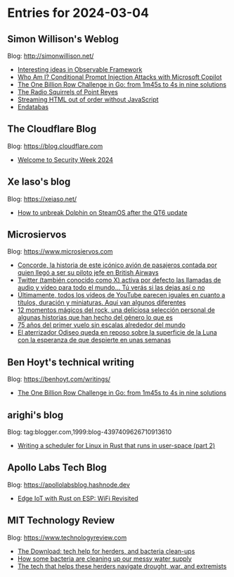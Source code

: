 # Entries for 2024-03-04
## Simon Willison's Weblog 
Blog: http://simonwillison.net/ 

- [Interesting ideas in Observable Framework](https://simonwillison.net/2024/Mar/3/interesting-ideas-in-observable-framework/#atom-everything)
- [Who Am I? Conditional Prompt Injection Attacks with Microsoft Copilot](https://simonwillison.net/2024/Mar/3/conditional-prompt-injection/#atom-everything)
- [The One Billion Row Challenge in Go: from 1m45s to 4s in nine solutions](https://simonwillison.net/2024/Mar/3/the-one-billion-row-challenge-in-go/#atom-everything)
- [The Radio Squirrels of Point Reyes](https://simonwillison.net/2024/Mar/2/the-radio-squirrels-of-point-reyes/#atom-everything)
- [Streaming HTML out of order without JavaScript](https://simonwillison.net/2024/Mar/1/streaming-html-out-of-order-without-javascript/#atom-everything)
- [Endatabas](https://simonwillison.net/2024/Mar/1/endatabas/#atom-everything)
##  The Cloudflare Blog  
Blog: https://blog.cloudflare.com 

- [Welcome to Security Week 2024](https://blog.cloudflare.com/welcome-to-security-week-2024)
## Xe Iaso's blog 
Blog: https://xeiaso.net/ 

- [How to unbreak Dolphin on SteamOS after the QT6 update](https://xeiaso.net/notes/2024/unbreak-dolphin-steamos/)
## Microsiervos 
Blog: https://www.microsiervos.com 

- [Concorde, la historia de este icónico avión de pasajeros contada por quien llegó a ser su piloto jefe en British Airways](https://www.microsiervos.com/archivo/libros/concorde-mike-bannister.html)
- [Twitter (también conocido como X) activa por defecto las llamadas de audio y vídeo para todo el mundo… Tú verás si las dejas así o no](https://www.microsiervos.com/archivo/internet/twitter-activa-por-defecto-llamadas-audio-video-todo-el-mundo.html)
- [Últimamente, todos los vídeos de YouTube parecen iguales en cuanto a títulos, duración y miniaturas. Aquí van algunos diferentes](https://www.microsiervos.com/archivo/internet/videos-youtube-iguales-titulos-duracion-miniaturas-algunos-diferentes.html)
- [12 momentos mágicos del rock, una deliciosa selección personal de algunas historias que han hecho del género lo que es](https://www.microsiervos.com/archivo/libros/12-momentos-magicos-rock.html)
- [75 años del primer vuelo sin escalas alrededor del mundo](https://www.microsiervos.com/archivo/aerotrastorno/75-anos-primer-vuelo-sin-escalas-alrededor-mundo.html)
- [El aterrizador Odiseo queda en reposo sobre la superficie de la Luna con la esperanza de que despierte en unas semanas](https://www.microsiervos.com/archivo/espacio/aterizador-odiseo-reposo-luna.html)
## Ben Hoyt's technical writing 
Blog: https://benhoyt.com/writings/ 

- [The One Billion Row Challenge in Go: from 1m45s to 4s in nine solutions](https://benhoyt.com/writings/go-1brc/)
## arighi's blog 
Blog: tag:blogger.com,1999:blog-4397409626710913610 

- [Writing a scheduler for Linux in Rust that runs in user-space (part 2)](https://arighi.blogspot.com/feeds/6232959861365827244/comments/default)
## Apollo Labs Tech Blog 
Blog: https://apollolabsblog.hashnode.dev 

- [Edge IoT with Rust on ESP: WiFi Revisited](https://apollolabsblog.hashnode.dev/edge-iot-with-rust-on-esp-wifi-revisited)
## MIT Technology Review 
Blog: https://www.technologyreview.com 

- [The Download: tech help for herders, and bacteria clean-ups](https://www.technologyreview.com/2024/03/01/1089383/tech-help-herders-bacteria-clean-up/)
- [How some bacteria are cleaning up our messy water supply](https://www.technologyreview.com/2024/03/01/1089351/metaformin-bacteria-wastewater-proteins/)
- [The tech that helps these herders navigate drought, war, and extremists](https://www.technologyreview.com/2024/03/01/1089006/high-tech-solutions-garbal-call-centers-herding-conflict-africa-sahel/)